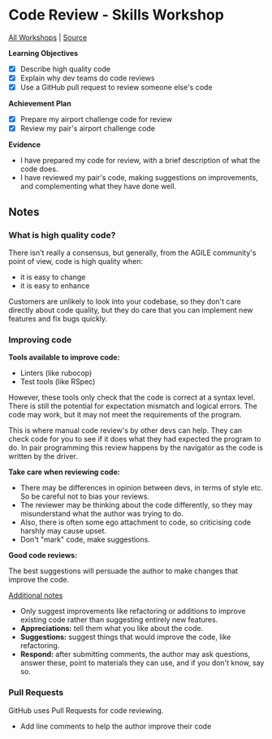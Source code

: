 # Code Review - Skills Workshop

[All Workshops](README.md) | [Source](https://github.com/makersacademy/skills-workshops/tree/master/week-2/code_review)

**Learning Objectives**

- [x] Describe high quality code
- [x] Explain why dev teams do code reviews
- [x] Use a GitHub pull request to review someone else's code

**Achievement Plan**

- [x] Prepare my airport challenge code for review
- [x] Review my pair's airport challenge code

**Evidence**

- I have prepared my code for review, with a brief description of what the code does.
- I have reviewed my pair's code, making suggestions on improvements, and complementing what they have done well.


## Notes

### What is high quality code?

There isn't really a consensus, but generally, from the AGILE community's point of view, code is high quality when:
- it is easy to change
- it is easy to enhance

Customers are unlikely to look into your codebase, so they don't care directly about code quality, but they do care that you can implement new features and fix bugs quickly.

### Improving code

**Tools available to improve code:**

- Linters (like rubocop)
- Test tools (like RSpec)

However, these tools only check that the code is correct at a syntax level. There is still the potential for expectation mismatch and logical errors. The code may work, but it may not meet the requirements of the program.

This is where manual code review's by other devs can help. They can check code for you to see if it does what they had expected the program to do. In pair programming this review happens by the navigator as the code is written by the driver.

**Take care when reviewing code:**

- There may be differences in opinion between devs, in terms of style etc. So be careful not to bias your reviews.
- The reviewer may be thinking about the code differently, so they may misunderstand what the author was trying to do.
- Also, there is often some ego attachment to code, so criticising code harshly may cause upset.
- Don't "mark" code, make suggestions.

**Good code reviews:**

The best suggestions will persuade the author to make changes that improve the code.

[Additional notes](https://github.com/makersacademy/course/blob/master/how-to/code-review.md)

- Only suggest improvements like refactoring or additions to improve existing code rather than suggesting entirely new features.
- **Appreciations:** tell them what you like about the code.
- **Suggestions:** suggest things that would improve the code, like refactoring.
- **Respond:** after submitting comments, the author may ask questions, answer these, point to materials they can use, and if you don't know, say so.



### Pull Requests

GitHub uses Pull Requests for code reviewing.
- Add line comments to help the author improve their code
